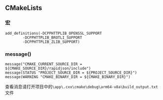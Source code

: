 
## CMakeLists

### 宏

```
add_definitions(-DCPPHTTPLIB_OPENSSL_SUPPORT
        -DCPPHTTPLIB_BROTLI_SUPPORT
        -DCPPHTTPLIB_ZLIB_SUPPORT)
```

### message()

```
message("CMAKE_CURRENT_SOURCE_DIR = ${CMAKE_SOURCE_DIR}/rapidjson/include")
message(STATUS "PROJECT_SOURCE_DIR = ${PROJECT_SOURCE_DIR}")
message(WARNING "CMAKE_BINARY_DIR = ${CMAKE_BINARY_DIR}")
```

查看消息请打开项目中的`\app\.cxx\cmake\debug\arm64-v8a\build_output.txt`文件
